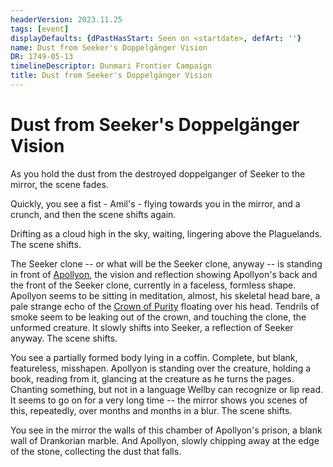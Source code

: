 ```yaml
---
headerVersion: 2023.11.25
tags: [event]
displayDefaults: {dPastHasStart: Seen on <startdate>, defArt: ''}
name: Dust from Seeker's Doppelgänger Vision
DR: 1749-05-13
timelineDescriptor: Dunmari Frontier Campaign
title: Dust from Seeker's Doppelgänger Vision
---
```

# Dust from Seeker's Doppelgänger Vision

As you hold the dust from the destroyed doppelganger of Seeker to the mirror, the scene fades.

Quickly, you see a fist - Amil's - flying towards you in the mirror, and a crunch, and then the scene shifts again.

Drifting as a cloud high in the sky, waiting, lingering above the Plaguelands. The scene shifts.

The Seeker clone -- or what will be the Seeker clone, anyway -- is standing in front of [Apollyon](<../../../people/historical-figures/drankorian-emperors/apollyon.md>), the vision and reflection showing Apollyon's back and the front of the Seeker clone, currently in a faceless, formless shape. Apollyon seems to be sitting in meditation, almost, his skeletal head bare, a pale strange echo of the [Crown of Purity](<../../../things/artifacts-of-power/crown-of-purity.md>) floating over his head. Tendrils of smoke seem to be leaking out of the crown, and touching the clone, the unformed creature. It slowly shifts into Seeker, a reflection of Seeker anyway. The scene shifts.

You see a partially formed body lying in a coffin. Complete, but blank, featureless, misshapen. Apollyon is standing over the creature, holding a book, reading from it, glancing at the creature as he turns the pages. Chanting something, but not in a language Wellby can recognize or lip read. It seems to go on for a very long time -- the mirror shows you scenes of this, repeatedly, over months and months in a blur. The scene shifts.

You see in the mirror the walls of this chamber of Apollyon's prison, a blank wall of Drankorian marble. And Apollyon, slowly chipping away at the edge of the stone, collecting the dust that falls. 